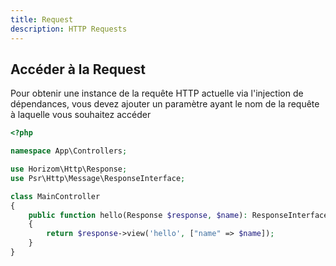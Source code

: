 ```yaml
---
title: Request
description: HTTP Requests
---
```


## Accéder à la Request

Pour obtenir une instance de la requête HTTP actuelle via l'injection de dépendances, vous devez ajouter un paramètre ayant le nom de la requête à laquelle vous souhaitez accéder

```php
<?php

namespace App\Controllers;

use Horizom\Http\Response;
use Psr\Http\Message\ResponseInterface;

class MainController
{
    public function hello(Response $response, $name): ResponseInterface
    {
        return $response->view('hello', ["name" => $name]);
    }
}
```
